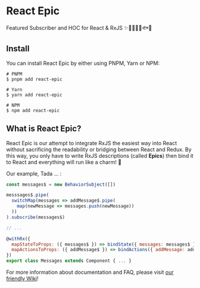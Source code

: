 # React Epic

Featured Subscriber and HOC for React & RxJS ✨🚀🤘👨‍🚀🐟🐠

## Install

You can install React Epic by either using PNPM, Yarn or NPM:

```console
# PNPM
$ pnpm add react-epic

# Yarn
$ yarn add react-epic

# NPM
$ npm add react-epic
```

## What is React Epic?

React Epic is our attempt to integrate RxJS the easiest way into React without sacrificing the readability or bridging between React and Redux. By this way, you only have to write RxJS descriptions (called **Epics**) then bind it to React and everything will run like a charm! 🌟

Our example, Tada ... :

```jsx
const messages$ = new BehaviorSubject([])

messsages$.pipe(
  switchMap(messages => addMessage$.pipe(
    map(newMessage => messages.push(newMessage))
  ))
).subscribe(messages$)

// ...

@withRx({
  mapStateToProps: ({ messages$ }) => bindState({ messages: messages$ }),
  mapActionsToProps: ({ addMessage$ }) => bindActions({ addMessage: addMessage$ })
})
export class Messages extends Component { ... }
```

For more information about documentation and FAQ, please visit [our friendly Wiki](/docs/Wiki.md)!
